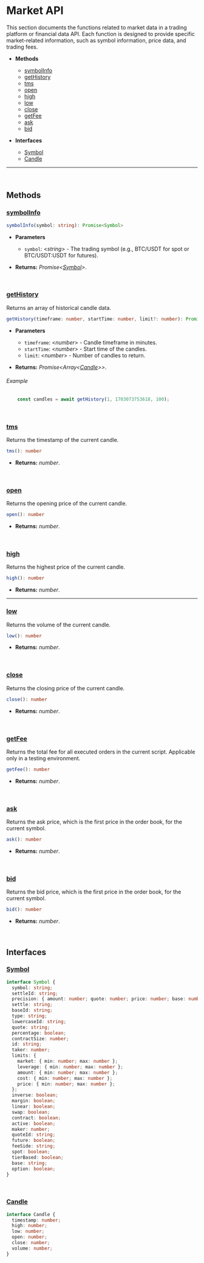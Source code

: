 # Market API

This section documents the functions related to market data in a trading platform or financial data API. Each function is designed to provide specific market-related information, such as symbol information, price data, and trading fees.


* **Methods**
  - [symbolInfo](#symbolInfo)
  - [getHistory](#getHistory)
  - [tms](#tms)
  - [open](#open)
  - [high](#high)
  - [low](#low)
  - [close](#close)
  - [getFee](#getFee)
  - [ask](#ask)
  - [bid](#bid)


* **Interfaces**
  - [Symbol](#symbol)
  - [Candle](#candle)

---

<br>


## Methods

### [symbolInfo](#symbolInfo)

```typescript
symbolInfo(symbol: string): Promise<Symbol>
```

* **Parameters**
  - `symbol`: \<_string_> - The trading symbol (e.g., BTC/USDT for spot or BTC/USDT:USDT for futures).


* **Returns:** _Promise<[Symbol](#symbol)>_.

<br>

### [getHistory](#getHistory)

Returns an array of historical candle data.

```typescript
getHistory(timeframe: number, startTime: number, limit?: number): Promise<Candle[]>
```
* **Parameters**
  - `timeframe`: \<_number_> - Candle timeframe in minutes.
  - `startTime`: \<_number_> - Start time of the candles.
  - `limit`: \<_number_> - Number of candles to return.


* **Returns:** _Promise<Array<[Candle](#candle)>>_.

###### Example
```typescript
    const candles = await getHistory(1, 1703073753618, 100);
```

<br>

### [tms](#tms)

Returns the timestamp of the current candle.

```typescript
tms(): number
```

* **Returns:** _number_.

<br>

### [open](#open)

Returns the opening price of the current candle.

```typescript
open(): number
```

* **Returns:** _number_.

<br>

### [high](#high)

Returns the highest price of the current candle.

```typescript
high(): number
```

* **Returns:** _number_.

___

### [low](#low)

Returns the volume of the current candle.

```typescript
low(): number
```

* **Returns:** _number_.

<br>

### [close](#close)

Returns the closing price of the current candle.

```typescript
close(): number
```

* **Returns:** _number_.

<br>

### [getFee](#getFee)

Returns the total fee for all executed orders in the current script. Applicable only in a testing environment.

```typescript
getFee(): number
```

* **Returns:** _number_.

<br>

### [ask](#ask)

Returns the ask price, which is the first price in the order book, for the current symbol.

```typescript
ask(): number
```

* **Returns:** _number_.

<br>

### [bid](#bid)

Returns the bid price, which is the first price in the order book, for the current symbol.

```typescript
bid(): number
```

* **Returns:** _number_.

<br>

## Interfaces

### [Symbol](#symbol)

```typescript
interface Symbol {
  symbol: string;
  settleId: string;
  precision: { amount: number; quote: number; price: number; base: number };
  settle: string;
  baseId: string;
  type: string;
  lowercaseId: string;
  quote: string;
  percentage: boolean;
  contractSize: number;
  id: string;
  taker: number;
  limits: {
    market: { min: number; max: number };
    leverage: { min: number; max: number };
    amount: { min: number; max: number };
    cost: { min: number; max: number };
    price: { min: number; max: number };
  };
  inverse: boolean;
  margin: boolean;
  linear: boolean;
  swap: boolean;
  contract: boolean;
  active: boolean;
  maker: number;
  quoteId: string;
  future: boolean;
  feeSide: string;
  spot: boolean;
  tierBased: boolean;
  base: string;
  option: boolean;
}
```
<br>

### [Candle](#candle)

```typescript
interface Candle {
  timestamp: number;
  high: number;
  low: number;
  open: number;
  close: number;
  volume: number;
}
```

<br>